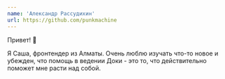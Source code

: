 ```yaml
---
name: 'Александр Рассудихин'
url: https://github.com/punkmachine
---
```


Привет! 👋

Я Саша, фронтендер из Алматы. Очень люблю изучать что-то новое и убежден, что помощь в ведении Доки - это то, что действительно поможет мне расти над собой.
